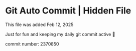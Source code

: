 # Git Auto Commit | Hidden File

This file was added Feb 12, 2025

Just for fun and keeping my daily git commit active 🤪

commit number: 2370850

